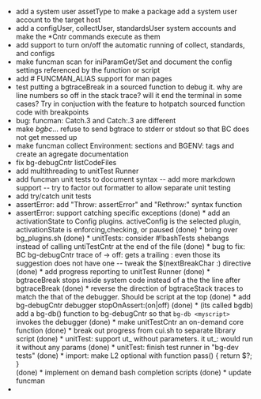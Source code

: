 
* add a system user assetType to make a package add a system user account to the target host
* add a configUser, collectUser, standardsUser system accounts and make the *Cntr commands execute as them   
* add support to turn on/off the automatic running of collect, standards, and configs
* make funcman scan for iniParamGet/Set and document the config settings referenced by the function or script
* add # FUNCMAN_ALIAS <name> support for man pages
* test putting a bgtraceBreak in a sourced function to debug it. why are line numbers so off in the stack trace? will it end the terminal in some cases? Try in conjuction with the feature to hotpatch sourced function code with breakpoints
* bug: funcman: Catch.3 and Catch:.3 are different
* make _bgbc_... refuse to send bgtrace to stderr or stdout so that BC does not get messed up
* make funcman collect Environment: sections and BGENV: tags and create an agregate documentation
* fix bg-debugCntr listCodeFiles
* add multithreading to unitTest Runner
* add funcman unit tests to document syntax -- add more markdown support -- try to factor out formatter to allow separate unit testing
* add try/catch unit tests
* assertError: add "Throw: assertError" and "Rethrow:" syntax function
* assertError: support catching specific exceptions
(done) * add an activationState to Config plugins. activeConfig is the selected plugin, activationState is enforcing,checking, or paused
(done) * bring over bg_plugins.sh
(done) * unitTests: consider #!bashTests shebangs instead of calling untiTestCntr at the end of the file
(done) * bug to fix: BC bg-debugCntr trace of<tab> -> off: gets a trailing : even those its suggestion does not have one -- tweak the $(nextBreakChar :) directive
(done) * add progress reporting to unitTest Runner
(done) * bgtraceBreak stops inside system code instead of a the the line after bgtraceBreak
(done) * reverse the direction of bgtraceStack traces to match the that of the debugger. Should be script at the top
(done) * add bg-debugCntr debugger stopOnAssert:(on|off)
(done) * (its called bgdb) add a bg-db() function to bg-debugCntr so that `bg-db <myscript>` invokes the debugger
(done) * make unitTestCntr an on-demand core function
(done) * break out progress from cui.sh to separate library script
(done) * unitTest: support ut_<func> without parameters. it ut_<func>: would run it without any params
(done) * unitTest: finish test runner in "bg-dev tests"
(done) * import: make L2 optional with function pass() { return $?; }   
(done) * implement on demand bash completion scripts
(done) * update funcman
*
